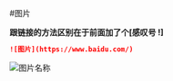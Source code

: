 #图片

**跟链接的方法区别在于前面加了个[感叹号 !]**

```markdown
![图片](https://www.baidu.com/)
```
![图片名称](http://www.google.com/logo.png)